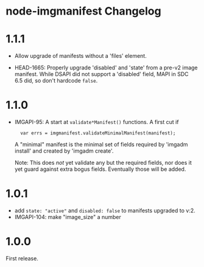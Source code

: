 # node-imgmanifest Changelog

# 1.1.1

- Allow upgrade of manifests without a 'files' element.

- HEAD-1665: Properly upgrade 'disabled' and 'state' from a pre-v2 image
  manifest. While DSAPI did not support a 'disabled' field, MAPI in
  SDC 6.5 did, so don't hardcode `false`.

# 1.1.0

- IMGAPI-95: A start at `validate*Manifest()` functions. A first cut if

        var errs = imgmanifest.validateMinimalManifest(manifest);

  A "minimal" manifest is the minimal set of fields required by 'imgadm
  install' and created by 'imgadm create'.

  Note: This does *not* yet validate any but the required fields, nor does
  it yet guard against extra bogus fields. Eventually those will be added.

# 1.0.1

- add `state: "active"` and `disabled: false` to manifests upgraded to v:2.
- IMGAPI-104: make "image_size" a number

# 1.0.0

First release.
